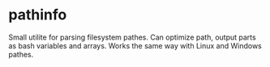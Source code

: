 # pathinfo
 Small utilite for parsing filesystem pathes. Can optimize path, output parts as bash variables and arrays.
 Works the same way with Linux and Windows pathes.
